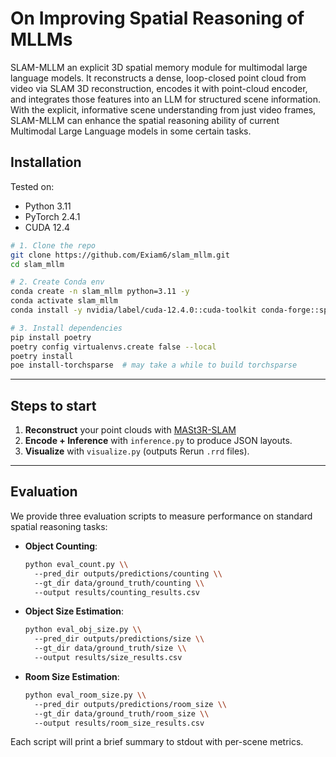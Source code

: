 # On Improving Spatial Reasoning of MLLMs


SLAM-MLLM an explicit 3D spatial memory module for multimodal large language models. It reconstructs a dense, loop-closed point cloud from video via SLAM 3D reconstruction, encodes it with point-cloud encoder, and integrates those features into an LLM for structured scene information. With the explicit, informative scene understanding from just video frames, SLAM-MLLM can enhance the spatial reasoning ability of current Multimodal Large Language models in some certain tasks.


## Installation

Tested on:

- Python 3.11  
- PyTorch 2.4.1  
- CUDA 12.4  

```bash
# 1. Clone the repo
git clone https://github.com/Exiam6/slam_mllm.git
cd slam_mllm

# 2. Create Conda env
conda create -n slam_mllm python=3.11 -y
conda activate slam_mllm
conda install -y nvidia/label/cuda-12.4.0::cuda-toolkit conda-forge::sparsehash

# 3. Install dependencies
pip install poetry
poetry config virtualenvs.create false --local
poetry install
poe install-torchsparse  # may take a while to build torchsparse
```

---

## Steps to start

1. **Reconstruct** your point clouds with [MASt3R-SLAM](https://github.com/rmurai0610/MASt3R-SLAM)
2. **Encode + Inference** with `inference.py` to produce JSON layouts.  
3. **Visualize** with `visualize.py` (outputs Rerun `.rrd` files).  

---

## Evaluation

We provide three evaluation scripts to measure performance on standard spatial reasoning tasks:

- **Object Counting**:  
  ```bash
  python eval_count.py \\
    --pred_dir outputs/predictions/counting \\
    --gt_dir data/ground_truth/counting \\
    --output results/counting_results.csv
  ```

- **Object Size Estimation**:  
  ```bash
  python eval_obj_size.py \\
    --pred_dir outputs/predictions/size \\
    --gt_dir data/ground_truth/size \\
    --output results/size_results.csv
  ```

- **Room Size Estimation**:  
  ```bash
  python eval_room_size.py \\
    --pred_dir outputs/predictions/room_size \\
    --gt_dir data/ground_truth/room_size \\
    --output results/room_size_results.csv
  ```

Each script will print a brief summary to stdout with per-scene metrics.
